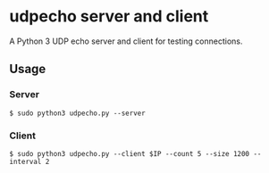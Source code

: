# udpecho server and client

A Python 3 UDP echo server and client for testing connections.

## Usage

### Server

```
$ sudo python3 udpecho.py --server
```

### Client

```
$ sudo python3 udpecho.py --client $IP --count 5 --size 1200 --interval 2
```

